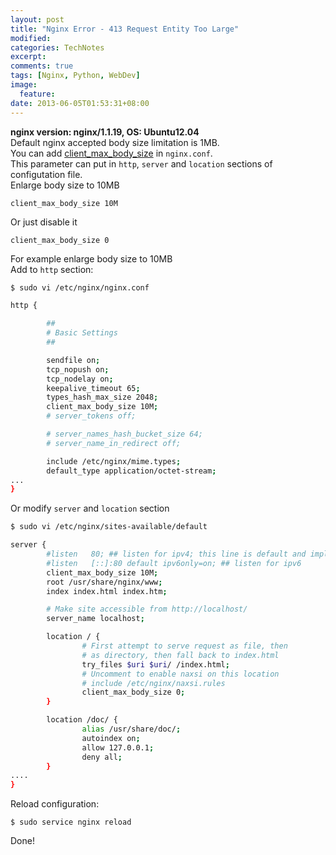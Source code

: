 ```yaml
---
layout: post
title: "Nginx Error - 413 Request Entity Too Large"
modified:
categories: TechNotes
excerpt:  
comments: true
tags: [Nginx, Python, WebDev]
image:
  feature:
date: 2013-06-05T01:53:31+08:00
---
```

  
__nginx version: nginx/1.1.19, OS: Ubuntu12.04__  
Default nginx accepted body size limitation is 1MB.  
You can add [client\_max\_body\_size][cmbs] in `nginx.conf`.  
This parameter can put in `http`, `server` and `location` sections of configutation file.  
Enlarge body size to 10MB  

    client_max_body_size 10M  

Or just disable it  

    client_max_body_size 0  

For example enlarge body size to 10MB  
Add to `http` section:  

```bash  
$ sudo vi /etc/nginx/nginx.conf  

http {

        ##
        # Basic Settings
        ##

        sendfile on;
        tcp_nopush on;
        tcp_nodelay on;
        keepalive_timeout 65;
        types_hash_max_size 2048;
        client_max_body_size 10M;
        # server_tokens off;

        # server_names_hash_bucket_size 64;
        # server_name_in_redirect off;

        include /etc/nginx/mime.types;
        default_type application/octet-stream;
...
}
```  

Or modify `server` and `location` section  

```bash  
$ sudo vi /etc/nginx/sites-available/default  

server {
        #listen   80; ## listen for ipv4; this line is default and implied
        #listen   [::]:80 default ipv6only=on; ## listen for ipv6
        client_max_body_size 10M;
        root /usr/share/nginx/www;
        index index.html index.htm;

        # Make site accessible from http://localhost/
        server_name localhost;

        location / {
                # First attempt to serve request as file, then
                # as directory, then fall back to index.html
                try_files $uri $uri/ /index.html;
                # Uncomment to enable naxsi on this location
                # include /etc/nginx/naxsi.rules
                client_max_body_size 0;
        }

        location /doc/ {
                alias /usr/share/doc/;
                autoindex on;
                allow 127.0.0.1;
                deny all;
        }
....
}  
```  


Reload configuration:  

    $ sudo service nginx reload  

Done!  

[cmbs]: http://wiki.nginx.org/HttpCoreModule#client_max_body_size  

